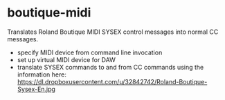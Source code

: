 # boutique-midi
Translates Roland Boutique MIDI SYSEX control messages into normal CC messages.

* specify MIDI device from command line invocation
* set up virtual MIDI device for DAW
* translate SYSEX commands to and from CC commands using the information here: https://dl.dropboxusercontent.com/u/32842742/Roland-Boutique-Sysex-En.jpg

